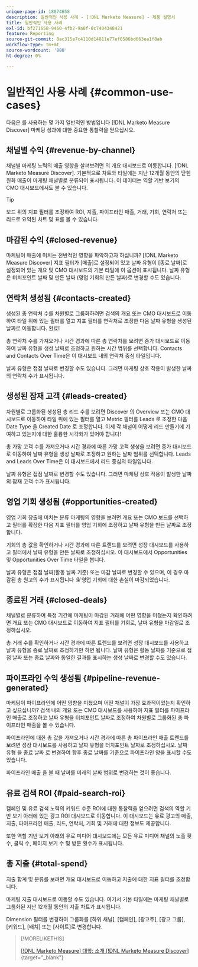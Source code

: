 ```yaml
---
unique-page-id: 18874658
description: 일반적인 사용 사례 - [!DNL Marketo Measure] - 제품 설명서
title: 일반적인 사용 사례
exl-id: bf271658-9460-4fb2-9a0f-0c7404348421
feature: Reporting
source-git-commit: 8ac315e7c4110d14811e77ef0586bd663ea1f8ab
workflow-type: tm+mt
source-wordcount: '880'
ht-degree: 0%

---
```


# 일반적인 사용 사례 {#common-use-cases}

다음은 를 사용하는 몇 가지 일반적인 방법입니다 [!DNL Marketo Measure Discover] 마케팅 성과에 대한 중요한 통찰력을 얻으십시오.

## 채널별 수익 {#revenue-by-channel}

채널별 마케팅 노력의 매출 영향을 살펴보려면 의 개요 대시보드로 이동합니다. [!DNL Marketo Measure Discover]. 기본적으로 차트와 타일에는 지난 12개월 동안의 닫힌 원화 매출이 마케팅 채널별로 분류되어 표시됩니다. 이 데이터는 역할 기반 보기의 CMO 대시보드에서도 볼 수 있습니다.

>[!TIP]
>
>보드 위의 지표 필터를 조정하여 ROI, 지출, 파이프라인 매출, 거래, 기회, 연락처 또는 리드로 요약된 차트 및 표를 볼 수 있습니다.

## 마감된 수익 {#closed-revenue}

마케팅이 매출에 미치는 전반적인 영향을 파악하고자 하십니까? [!DNL Marketo Measure Discover] 지표 필터가 [매출]로 설정되어 있고 날짜 유형이 [종료 날짜]로 설정되어 있는 개요 및 CMO 대시보드의 기본 타일에 이 옵션이 표시됩니다. 날짜 유형 은 터치포인트 날짜 및 만든 날짜 (영업 기회의 만든 날짜)로 변경할 수도 있습니다.

## 연락처 생성됨 {#contacts-created}

생성된 총 연락처 수를 차원별로 그룹화하려면 검색의 개요 또는 CMO 대시보드로 이동하여 타일 위에 있는 필터를 열고 지표 필터를 연락처로 조정한 다음 날짜 유형을 생성된 날짜로 이동합니다. 완료!

총 연락처 수를 가져오거나 시간 경과에 따른 총 연락처를 보려면 증가 대시보드로 이동하여 날짜 유형을 생성 날짜로 조정하고 원하는 시간 범위를 선택합니다. Contacts and Contacts Over Time은 이 대시보드 내의 연락처 중심 타일입니다.

날짜 유형은 접점 날짜로 변경할 수도 있습니다. 그러면 마케팅 상호 작용이 발생한 날짜의 연락처 수가 표시됩니다.

## 생성된 잠재 고객 {#leads-created}

차원별로 그룹화된 생성된 총 리드 수를 보려면 Discover 의 Overview 또는 CMO 대시보드로 이동하여 타일 위에 있는 필터를 열고 Metric 필터를 Leads 로 조정한 다음 Date Type 을 Created Date 로 조정합니다. 이제 각 채널이 어떻게 리드 만들기에 기여하고 있는지에 대한 훌륭한 시각화가 있어야 합니다!

총 가망 고객 수를 가져오거나 시간 경과에 따른 가망 고객 생성을 보려면 증가 대시보드로 이동하여 날짜 유형을 생성 날짜로 조정하고 원하는 날짜 범위를 선택합니다. Leads and Leads Over Time은 이 대시보드에서 리드 중심의 타일입니다.

날짜 유형은 접점 날짜로 변경할 수도 있습니다. 그러면 마케팅 상호 작용이 발생한 날짜의 잠재 고객 수가 표시됩니다.

## 영업 기회 생성됨 {#opportunities-created}

영업 기회 창출에 미치는 분류 마케팅의 영향을 보려면 개요 또는 CMO 보드를 선택하고 필터를 확장한 다음 지표 필터를 영업 기회에 조정하고 날짜 유형을 만든 날짜로 조정합니다.

기회의 총 값을 확인하거나 시간 경과에 따른 트렌드를 보려면 성장 대시보드를 사용하고 필터에서 날짜 유형을 만든 날짜로 조정하십시오. 이 대시보드에서 Opportunities 및 Opportunities Over Time 타일을 봅니다.

날짜 유형은 접점 날짜(활동 날짜 기준) 또는 마감 날짜로 변경할 수 있으며, 이 경우 마감된 총 원고의 수가 표시됩니다 _및_ 영업 기회에 대한 손실이 마감되었습니다.

## 종료된 거래 {#closed-deals}

채널별로 분류하여 특정 기간에 마케팅이 마감된 거래에 어떤 영향을 미쳤는지 확인하려면 개요 또는 CMO 대시보드로 이동하여 지표 필터를 기회로, 날짜 유형을 마감일로 조정하십시오.

총 거래 수를 확인하거나 시간 경과에 따른 트렌드를 보려면 성장 대시보드를 사용하고 날짜 유형을 종료 날짜로 조정하기만 하면 됩니다. 날짜 유형은 활동 날짜를 기준으로 접점 날짜 또는 종료 날짜와 동일한 결과를 표시하는 생성 날짜로 변경할 수도 있습니다.

## 파이프라인 수익 생성됨 {#pipeline-revenue-generated}

마케팅이 파이프라인에 어떤 영향을 미쳤으며 어떤 채널이 가장 효과적이었는지 확인하고 싶으십니까? 검색 내의 개요 또는 CMO 대시보드를 사용하여 지표 필터를 파이프라인 매출로 조정하고 날짜 유형을 터치포인트 날짜로 조정하여 차원별로 그룹화된 총 파이프라인 매출을 볼 수 있습니다.

파이프라인에 대한 총 값을 가져오거나 시간 경과에 따른 총 파이프라인 매출 트렌드를 보려면 성장 대시보드를 사용하고 날짜 유형을 터치포인트 날짜로 조정하십시오. 날짜 유형 을 종료 날짜 로 변경하여 향후 종료 날짜를 기준으로 파이프라인 양을 표시할 수도 있습니다.

파이프라인 매출 을 볼 때 날짜를 미래의 날짜 범위로 변경하는 것이 좋습니다.

## 유료 검색 ROI {#paid-search-roi}

캠페인 및 유료 검색 노력의 키워드 수준 ROI에 대한 통찰력을 얻으려면 검색의 역할 기반 보기 아래에 있는 광고 ROI 대시보드로 이동합니다. 이 대시보드는 유료 광고의 매출, 지출, 파이프라인 매출, 리드, 연락처, 기회 및 거래에 대한 정보도 제공합니다.

또한 역할 기반 보기 아래의 유료 미디어 대시보드에는 모든 유료 미디어 채널의 노출 횟수, 클릭 수, 페이지 보기 수 및 방문 횟수가 표시됩니다.

## 총 지출 {#total-spend}

지출 합계 및 분류를 보려면 개요 대시보드로 이동하고 지출에 대한 지표 필터를 조정합니다.

마케팅 지출 대시보드로 이동할 수도 있습니다. 여기서 기본 타일에는 마케팅 채널별로 그룹화된 지난 12개월 동안의 지출 차트가 표시됩니다.

Dimension 필터를 변경하여 그룹화를 [하위 채널], [캠페인], [광고주], [광고 그룹], [키워드], [배치] 또는 [사이트]로 변경합니다.

>[!MORELIKETHIS]
>
>[[!DNL Marketo Measure] 대학: 소개 [!DNL Marketo Measure Discover]](https://universityonline.marketo.com/courses/bizible-discover/#/page/5c645586a7863a73ad3b23e6){target="_blank"}
